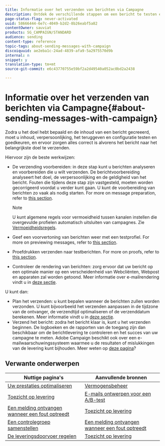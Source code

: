 ```yaml
---
title: Informatie over het verzenden van berichten via Campagne
description: Ontdek de verschillende stappen om een bericht te testen en te verzenden.
page-status-flag: never-activated
uuid: 58666444-6e7c-4049-b2d2-8b26eabf5a82
contentOwner: sauviat
products: SG_CAMPAIGN/STANDARD
audience: sending
content-type: reference
topic-tags: about-sending-messages-with-campaign
discoiquuid: ae2eba1c-24ad-4839-afa9-5a2975570d9b
internal: n
snippet: y
translation-type: tm+mt
source-git-commit: e6c43770755e59bf2a2d49540a052ac0bd2a2438

---
```



# Informatie over het verzenden van berichten via Campagne{#about-sending-messages-with-campaign}

Zodra u het doel hebt bepaald en de inhoud van een bericht gecreeerd, moet u inhoud, verpersoonlijking, het teruggeven en configuratie testen en goedkeuren, en ervoor zorgen alles correct is alvorens het bericht naar het belangrijkste doel te verzenden.

Hiervoor zijn de beste werkwijzen:

* De verzending voorbereiden: in deze stap kunt u berichten analyseren en voorbereiden die u wilt verzenden. De berichtvoorbereiding analyseert het doel, de verpersoonlijking en de geldigheid van het bericht. Fouten die tijdens deze stap zijn vastgesteld, moeten worden gecorrigeerd voordat u verder kunt gaan. U kunt de voorbereiding van berichten zo vaak als nodig starten. For more on message preparation, refer to [this section](../../sending/using/preparing-the-send.md).

   >[!NOTE]
   >
   >U kunt algemene regels voor vermoeidheid tussen kanalen instellen die overgevulde profielen automatisch uitsluiten van campagnes. Zie [Vermoeidheidsregels](../../sending/using/fatigue-rules.md).

* Geef een voorvertoning van berichten weer met een testprofiel. For more on previewing messages, refer to [this section](../../sending/using/previewing-messages.md).
* Proefdrukken verzenden naar testberichten. For more on proofs, refer to [this  section](../../sending/using/sending-proofs.md).
* Controleer de rendering van berichten: zorg ervoor dat uw bericht op een optimale manier op een verscheidenheid van Webcliënten, Webpost en apparaten zal worden getoond. Meer informatie over e-mailrendering vindt u in [deze sectie](../../sending/using/email-rendering.md).

U kunt dan:

* Plan het verzenden: u kunt bepalen wanneer de berichten zullen worden verzonden. U kunt bijvoorbeeld het verzenden aanpassen in de tijdzone van de ontvanger, de verzendtijd optimaliseren of de verzenddatum berekenen. Meer informatie vindt u in [deze sectie](../../sending/using/about-scheduling-messages.md).
* Verzend het bericht: zodra het bericht klaar is, kunt u het verzenden beginnen. De logboeken en de rapporten van de toegang zijn dan beschikbaar om de berichtlevering te controleren en het succes van uw campagne te meten. Adobe Campaign beschikt ook over een e-mailwaarschuwingssysteem waarmee u de resultaten of mislukkingen van de levering kunt bijhouden. Meer weten op [deze pagina](../../sending/using/confirming-the-send.md)?

## Verwante onderwerpen

| Nuttige pagina&#39;s | Aanvullende bronnen |
|---|---|
| [Uw prestaties optimaliseren](../../sending/using/about-deliverability.md) | [Vermogensbeheer](../../sending/using/fatigue-rules.md) |
| [Toezicht op levering](../../audiences/using/creating-profiles.md) | [E-mails ontwerpen voor een A/B-test](../../channels/using/designing-an-a-b-test-email.md) |
| [Een melding ontvangen wanneer een fout optreedt](../../sending/using/receiving-alerts-when-failures-happen.md) | [Toezicht op levering](../../sending/using/monitoring-a-delivery.md) |
| [Een controlegroep samenstellen](../../automating/using/workflow-control-group.md) | [Een melding ontvangen wanneer een fout optreedt](../../sending/using/receiving-alerts-when-failures-happen.md) |
| [De leveringsdoorvoer regelen](../../reporting/using/delivery-throughput.md) | [Toezicht op levering](../../sending/using/monitoring-a-delivery.md) |